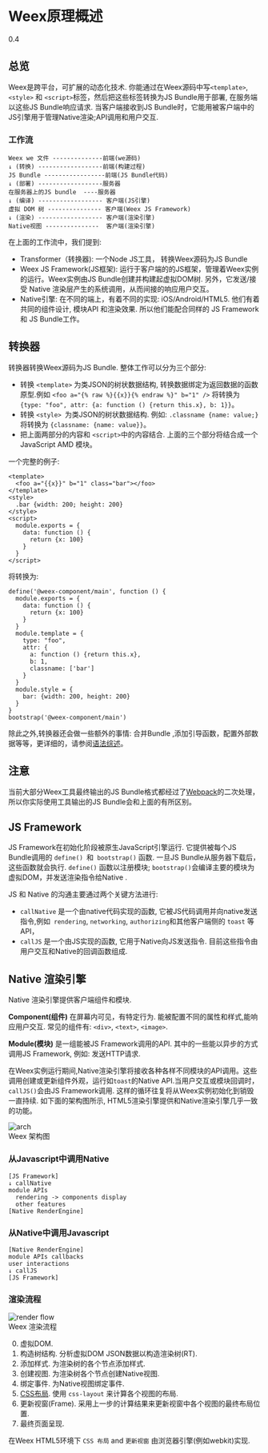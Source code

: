 # Weex原理概述
<span class="weex-version">0.4</span>

## 总览

Weex是跨平台，可扩展的动态化技术. 你能通过在Weex源码中写`<template>`, `<style>` 和 `<script>`标签，然后把这些标签转换为JS Bundle用于部署, 在服务端以这些JS Bundle响应请求. 当客户端接收到JS Bundle时，它能用被客户端中的JS引擎用于管理Native渲染;API调用和用户交互.

### 工作流

```
Weex we 文件 --------------前端(we源码)
↓ (转换) ------------------前端(构建过程)
JS Bundle -----------------前端(JS Bundle代码)
↓ (部署) ------------------服务器
在服务器上的JS bundle  ----服务器
↓ (编译) ------------------ 客户端(JS引擎)
虚拟 DOM 树 --------------- 客户端(Weex JS Framework)
↓ (渲染) ------------------ 客户端(渲染引擎)
Native视图 ---------------  客户端(渲染引擎)
```

在上面的工作流中，我们提到:

* Transformer（转换器): 一个Node JS工具， 转换Weex源码为JS Bundle
* Weex JS Framework(JS框架): 运行于客户端的的JS框架，管理着Weex实例的运行。Weex实例由JS Bundle创建并构建起虚拟DOM树. 另外，它发送/接受 Native 渲染层产生的系统调用，从而间接的响应用户交互。
* Native引擎: 在不同的端上，有着不同的实现: iOS/Android/HTML5. 他们有着共同的组件设计, 模块API 和渲染效果. 所以他们能配合同样的 JS Framework 和 JS Bundle工作。

## 转换器

转换器转换Weex源码为JS Bundle. 整体工作可以分为三个部分:

* 转换 `<template>` 为类JSON的树状数据结构, 转换数据绑定为返回数据的函数原型.例如 `<foo a="{% raw %}{{x}}{% endraw %}" b="1" />` 将转换为 `{type: "foo", attr: {a: function () {return this.x}, b: 1}}`。
* 转换 `<style> `为类JSON的树状数据结构. 例如: `.classname {name: value;}` 将转换为 `{classname: {name: value}}`。
* 把上面两部分的内容和 `<script>`中的内容结合. 上面的三个部分将结合成一个JavaScript AMD 模块。

一个完整的例子:

```
<template>
  <foo a="{{x}}" b="1" class="bar"></foo>
</template>
<style>
  .bar {width: 200; height: 200}
</style>
<script>
  module.exports = {
    data: function () {
      return {x: 100}
    }
  }
</script>
```

将转换为:

```
define('@weex-component/main', function () {
  module.exports = {
    data: function () {
      return {x: 100}
    }
  }
  module.template = {
    type: "foo",
    attr: {
      a: function () {return this.x},
      b: 1,
      classname: ['bar']
    }
  }
  module.style = {
    bar: {width: 200, height: 200}
  }
}
bootstrap('@weex-component/main')
```

除此之外,转换器还会做一些额外的事情: 合并Bundle ,添加引导函数，配置外部数据等等，更详细的，请参阅[语法综述](/syntax/main.md)。

## 注意
当前大部分Weex工具最终输出的JS Bundle格式都经过了[Webpack](https://webpack.github.io/)的二次处理，所以你实际使用工具输出的JS Bundle会和上面的有所区别。

## JS Framework

JS Framework在初始化阶段被原生JavaScript引擎运行. 它提供被每个JS Bundle调用的 `define() `和` bootstrap()` 函数. 一旦JS Bundle从服务器下载后，这些函数就会执行. `define()` 函数以注册模块; `bootstrap()`会编译主要的模块为虚拟DOM，并发送渲染指令给Native .

JS 和 Native 的沟通主要通过两个关键方法进行:

* `callNative` 是一个由native代码实现的函数, 它被JS代码调用并向native发送指令,例如` rendering`, `networking`, `authorizing`和其他客户端侧的 `toast` 等API，
* `callJS` 是一个由JS实现的函数, 它用于Native向JS发送指令. 目前这些指令由用户交互和Native的回调函数组成.

## Native 渲染引擎

Native 渲染引擎提供客户端组件和模块.

**Component(组件)** 在屏幕内可见，有特定行为. 能被配置不同的属性和样式,能响应用户交互. 常见的组件有: `<div>`, `<text>`, `<image>`.

**Module(模块)** 是一组能被JS Framework调用的API. 其中的一些能以异步的方式调用JS Framework, 例如: 发送HTTP请求.

在Weex实例运行期间,Native渲染引擎将接收各种各样不同模块的API调用。这些调用创建或更新组件外观，运行如`toast`的Native API.当用户交互或模块回调时，`callJS()`会由JS Framework调用. 这样的循环往复将从Weex实例初始化到销毁一直持续. 如下面的架构图所示, HTML5渲染引擎提供和Native渲染引擎几乎一致的功能。

![arch](http://gtms02.alicdn.com/tps/i2/TB1ootBMpXXXXXrXXXXwi60UVXX-596-397.png)  
Weex 架构图

### 从Javascript中调用Native

```
[JS Framework]
↓ callNative
module APIs
  rendering -> components display
  other features
[Native RenderEngine]
```

### 从Native中调用Javascript

```
[Native RenderEngine]
module APIs callbacks
user interactions
↓ callJS
[JS Framework]
```

### 渲染流程

![render flow](http://gtms03.alicdn.com/tps/i3/TB1_SA4MXXXXXXGaXXXpZ8UVXXX-519-337.png)  
Weex 渲染流程

0. 虚拟DOM.
0. 构造树结构. 分析虚拟DOM JSON数据以构造渲染树(RT).
0. 添加样式. 为渲染树的各个节点添加样式.
0. 创建视图. 为渲染树各个节点创建Native视图.
0. 绑定事件. 为Native视图绑定事件.
0. [CSS布局](https://github.com/facebook/css-layout). 使用 `css-layout` 来计算各个视图的布局.
0. 更新视窗(Frame). 采用上一步的计算结果来更新视窗中各个视图的最终布局位置.
0. 最终页面呈现.

在Weex HTML5环境下 `CSS 布局` and `更新视窗` 由浏览器引擎(例如webkit)实现.
